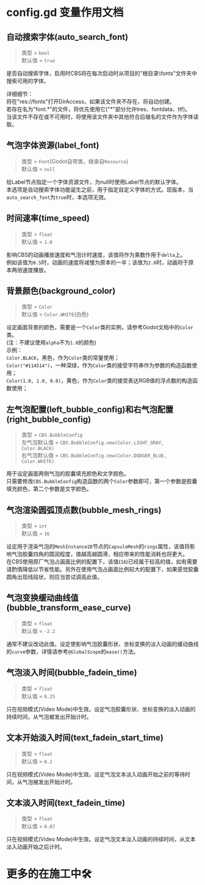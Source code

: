 # config.gd 变量作用文档  


## 自动搜索字体(auto_search_font)  
> 类型 = `bool`  
> 默认值 = `true`  

是否自动搜索字体，启用时CBS将在每次启动时从项目的"根目录\fonts"文件夹中搜索可用的字体。  
  
详细细节：  
将在"res://fonts"打开DirAccess，如果该文件夹不存在，将自动创建。  
若存在名为"font.\*"的文件，将优先使用它("\*"部分允许tres、fontdata、ttf)。  
当该文件不存在或不可用时，将使用该文件夹中其他符合后缀名的文件作为字体读取。  


## 气泡字体资源(label_font)  
> 类型 = `Font`(Godot自带类，继承自`Resource`)  
> 默认值 = `null`  

给Label节点指定一个字体资源文件，为null时使用Label节点的默认字体。  
本选项是自动搜索字体功能诞生之前，用于指定自定义字体的方式。现版本，当`auto_search_font`为`true`时，本选项无效。  


## 时间速率(time_speed)  
> 类型 = `float`  
> 默认值 = `1.0`  

影响CBS的动画播放速度和气泡计时速度，该值将作为乘数作用于`delta`上。  
例如该值为`0.5`时，动画的速度将减慢为原本的一半；该值为`2.0`时，动画将于原本两倍速度播放。  


## 背景颜色(background_color)  
> 类型 = `Color`  
> 默认值 = `Color.WHITE`(白色)  

设定画面背景的颜色，需要是一个`Color`类的实例，请参考Godot文档中的`Color`类。  
(注：不建议使用`alpha`不为`1.0`的颜色)  
示例：  
`Color.BLACK`，黑色，作为`Color`类的常量使用；  
`Color("#114514")`，一种深绿，作为`Color`类的接受字符串作为参数的构造函数使用；  
`Color(1.0, 1.0, 0.0)`，黄色，作为`Color`类的接受表达RGB值的浮点数的构造函数使用；  


## 左气泡配置(left_bubble_config)和右气泡配置(right_bubble_config)  
> 类型 = `CBS.BubbleConfig`  
> 左气泡默认值 = `CBS.BubbleConfig.new(Color.LIGHT_GRAY, Color.BLACK)`  
> 右气泡默认值 = `CBS.BubbleConfig.new(Color.DODGER_BLUE, Color.WHITE)`  

用于设定画面两侧气泡的胶囊填充颜色和文字颜色。  
只需要修改`CBS.BubbleConfig`构造函数的两个`Color`参数即可，第一个参数是胶囊填充颜色，第二个参数是文字颜色。  


## 气泡渲染圆弧顶点数(bubble_mesh_rings)  
> 类型 = `int`  
> 默认值 = `16`  

设定用于渲染气泡的`MeshInstance2D`节点的`CapsuleMesh`的`rings`属性，该值将影响气泡胶囊四角的圆润程度，值越高越圆滑，相应带来的性能消耗也将更大。  
在CBS使用原厂气泡占画面比例的配置下，该值(`16`)已经属于较高的值，如有需要请酌情降低以节省性能。另外在使用气泡占画面比例较大的配置下，如果感觉胶囊圆角出现线段状，则应当尝试调高此值。  


## 气泡变换缓动曲线值(bubble_transform_ease_curve)  
> 类型 = `float`  
> 默认值 = `-2.2`  

通常不建议改动此值。设定使影响气泡胶囊形状、坐标变换的淡入动画的缓动曲线的`curve`参数，详情请参考`@GlobalScope`的`ease()`方法。  


## 气泡淡入时间(bubble_fadein_time)  
> 类型 = `float`  
> 默认值 = `0.25`  

只在视频模式(Video Mode)中生效。设定气泡胶囊形状、坐标变换的淡入动画的持续时间，从气泡被发出开始计时。  


## 文本开始淡入时间(text_fadein_start_time)  
> 类型 = `float`  
> 默认值 = `0.2`  

只在视频模式(Video Mode)中生效。设定气泡文本淡入动画开始之前的等待时间，从气泡被发出开始计时。  


## 文本淡入时间(text_fadein_time)  
> 类型 = `float`  
> 默认值 = `0.07`  

只在视频模式(Video Mode)中生效。设定气泡文本淡入动画的持续时间，从文本淡入动画开始之后计时。  

# 更多的在施工中🛠️
